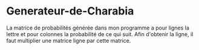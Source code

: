 # Generateur-de-Charabia

La matrice de probabilités générée dans mon programme a pour lignes la lettre et pour colonnes la probabilité de ce qui suit.
Afin d'obtenir la ligne, il faut multiplier une matrice ligne par cette matrice.

